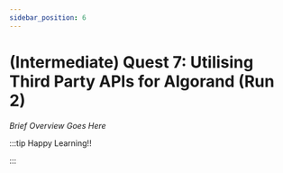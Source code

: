 ```yaml
---
sidebar_position: 6
---
```


# (Intermediate) Quest 7: Utilising Third Party APIs for Algorand (Run 2)

_Brief Overview Goes Here_

:::tip Happy Learning!!

<QuestButton text="Go To Quest" link="https://app.stackup.dev/quest_page/intermediate-quest-7-utilising-third-party-apis-for-algorand-re-run" />

:::
